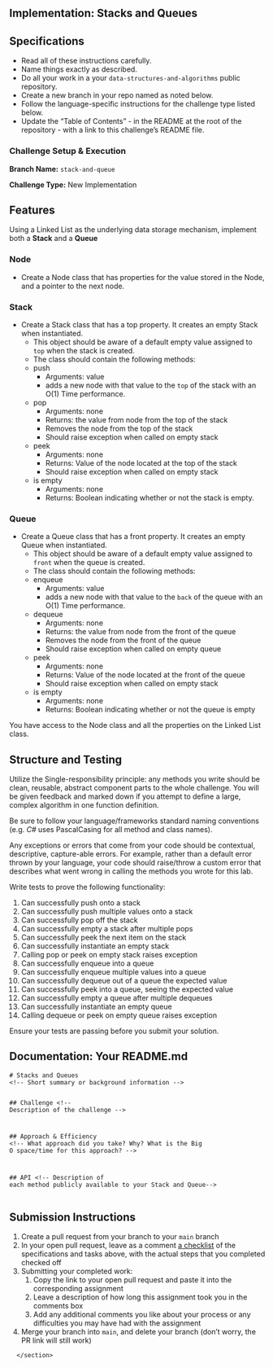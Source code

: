 <section style="height: auto;">
        <h1 id="implementation-stacks-and-queues">Implementation: Stacks and Queues</h1>

<h2 id="specifications">Specifications</h2>

<ul>
  <li>Read all of these instructions carefully.</li>
  <li>Name things exactly as described.</li>
  <li>Do all your work in a your <code class="language-plaintext highlighter-rouge">data-structures-and-algorithms</code> public repository.</li>
  <li>Create a new branch in your repo named as noted below.</li>
  <li>Follow the language-specific instructions for the challenge type listed below.</li>
  <li>Update the “Table of Contents” - in the README at the root of the repository - with a link to this challenge’s README file.</li>
</ul>

<h3 id="challenge-setup--execution">Challenge Setup &amp; Execution</h3>

<p><strong>Branch Name:</strong> <code class="language-plaintext highlighter-rouge">stack-and-queue</code></p>

<p><strong>Challenge Type:</strong> New Implementation</p>

<h2 id="features">Features</h2>

<p>Using a Linked List as the underlying data storage mechanism, implement both a <strong>Stack</strong> and a <strong>Queue</strong></p>

<h3 id="node">Node</h3>

<ul>
  <li>Create a Node class that has properties for the value stored in the Node, and a pointer to the next node.</li>
</ul>

<h3 id="stack">Stack</h3>

<ul>
  <li>Create a Stack class that has a top property. It creates an empty Stack when instantiated.
    <ul>
      <li>This object should be aware of a default empty value assigned to <code class="language-plaintext highlighter-rouge">top</code> when the stack is created.</li>
      <li>The class should contain the following methods:</li>
      <li>push
        <ul>
          <li>Arguments: value</li>
          <li>adds a new node with that value to the <code class="language-plaintext highlighter-rouge">top</code> of the stack with an O(1) Time performance.</li>
        </ul>
      </li>
      <li>pop
        <ul>
          <li>Arguments: none</li>
          <li>Returns: the value from node from the top of the stack</li>
          <li>Removes the node from the top of the stack</li>
          <li>Should raise exception when called on empty stack</li>
        </ul>
      </li>
      <li>peek
        <ul>
          <li>Arguments: none</li>
          <li>Returns: Value of the node located at the top of the stack</li>
          <li>Should raise exception when called on empty stack</li>
        </ul>
      </li>
      <li>is empty
        <ul>
          <li>Arguments: none</li>
          <li>Returns: Boolean indicating whether or not the stack is empty.</li>
        </ul>
      </li>
    </ul>
  </li>
</ul>

<h3 id="queue">Queue</h3>

<ul>
  <li>Create a Queue class that has a front property. It creates an empty Queue when instantiated.
    <ul>
      <li>This object should be aware of a default empty value assigned to <code class="language-plaintext highlighter-rouge">front</code> when the queue is created.</li>
      <li>The class should contain the following methods:</li>
      <li>enqueue
        <ul>
          <li>Arguments: value</li>
          <li>adds a new node with that value to the <code class="language-plaintext highlighter-rouge">back</code> of the queue with an O(1) Time performance.</li>
        </ul>
      </li>
      <li>dequeue
        <ul>
          <li>Arguments: none</li>
          <li>Returns: the value from node from the front of the queue</li>
          <li>Removes the node from the front of the queue</li>
          <li>Should raise exception when called on empty queue</li>
        </ul>
      </li>
      <li>peek
        <ul>
          <li>Arguments: none</li>
          <li>Returns: Value of the node located at the front of the queue</li>
          <li>Should raise exception when called on empty stack</li>
        </ul>
      </li>
      <li>is empty
        <ul>
          <li>Arguments: none</li>
          <li>Returns: Boolean indicating whether or not the queue is empty</li>
        </ul>
      </li>
    </ul>
  </li>
</ul>

<p>You have access to the Node class and all the properties on the Linked List class.</p>

<h2 id="structure-and-testing">Structure and Testing</h2>

<p>Utilize the Single-responsibility principle: any methods you write should be clean, reusable, abstract component parts to the whole challenge. You will be given feedback and marked down if you attempt to define a large, complex algorithm in one function definition.</p>

<p>Be sure to follow your language/frameworks standard naming conventions (e.g. <em>C#</em> uses PascalCasing for all method and class names).</p>

<p>Any exceptions or errors that come from your code should be contextual, descriptive, capture-able errors. For example, rather than a default error thrown by your language, your code should raise/throw a custom error that describes what went wrong in calling the methods you wrote for this lab.</p>

<p>Write tests to prove the following functionality:</p>

<ol>
  <li>Can successfully push onto a stack</li>
  <li>Can successfully push multiple values onto a stack</li>
  <li>Can successfully pop off the stack</li>
  <li>Can successfully empty a stack after multiple pops</li>
  <li>Can successfully peek the next item on the stack</li>
  <li>Can successfully instantiate an empty stack</li>
  <li>Calling pop or peek on empty stack raises exception</li>
  <li>Can successfully enqueue into a queue</li>
  <li>Can successfully enqueue multiple values into a queue</li>
  <li>Can successfully dequeue out of a queue the expected value</li>
  <li>Can successfully peek into a queue, seeing the expected value</li>
  <li>Can successfully empty a queue after multiple dequeues</li>
  <li>Can successfully instantiate an empty queue</li>
  <li>Calling dequeue or peek on empty queue raises exception</li>
</ol>

<p>Ensure your tests are passing before you submit your solution.</p>

<h2 id="documentation-your-readmemd">Documentation: Your README.md</h2>

<div class="language-markdown highlighter-rouge"><div class="highlight"><pre class="highlight"><code><span class="gh"># Stacks and Queues</span>
<span class="c">&lt;!-- Short summary or background information --&gt;</span>

<span class="gu">## Challenge</span>
<span class="c">&lt;!-- Description of the challenge --&gt;</span>

<span class="gu">## Approach &amp; Efficiency</span>
<span class="c">&lt;!-- What approach did you take? Why? What is the Big O space/time for this approach? --&gt;</span>

<span class="gu">## API</span>
<span class="c">&lt;!-- Description of each method publicly available to your Stack and Queue--&gt;</span>
</code></pre></div></div>

<h2 id="submission-instructions">Submission Instructions</h2>

<ol>
  <li>Create a pull request from your branch to your <code class="language-plaintext highlighter-rouge">main</code> branch</li>
  <li>In your open pull request, leave as a comment <a href="https://github.com/blog/1825-task-lists-in-all-markdown-documents" target="_blank">a checklist</a> of the specifications and tasks above, with the actual steps that you completed checked off</li>
  <li>Submitting your completed work:
    <ol>
      <li>Copy the link to your open pull request and paste it into the corresponding assignment</li>
      <li>Leave a description of how long this assignment took you in the comments box</li>
      <li>Add any additional comments you like about your process or any difficulties you may have had with the assignment</li>
    </ol>
  </li>
  <li>Merge your branch into <code class="language-plaintext highlighter-rouge">main</code>, and delete your branch (don’t worry, the PR link will still work)</li>
</ol>


      </section>
